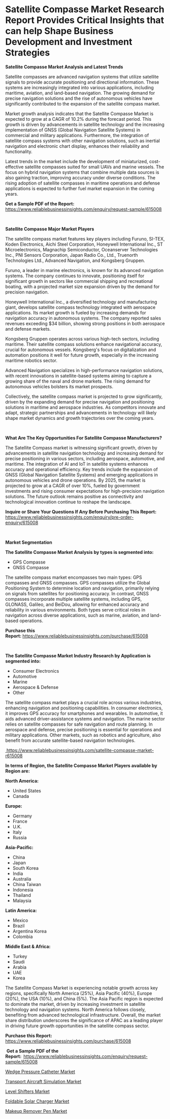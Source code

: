 <p><h1>Satellite Compasse Market Research Report Provides Critical Insights that can help Shape Business Development and Investment Strategies</h1></p><p><strong>Satellite Compasse Market Analysis and Latest Trends</strong></p>
<p><p>Satellite compasses are advanced navigation systems that utilize satellite signals to provide accurate positioning and directional information. These systems are increasingly integrated into various applications, including maritime, aviation, and land-based navigation. The growing demand for precise navigation solutions and the rise of autonomous vehicles have significantly contributed to the expansion of the satellite compass market.</p><p>Market growth analysis indicates that the Satellite Compasse Market is expected to grow at a CAGR of 10.2% during the forecast period. This growth is driven by advancements in satellite technology and the increasing implementation of GNSS (Global Navigation Satellite Systems) in commercial and military applications. Furthermore, the integration of satellite compass systems with other navigation solutions, such as inertial navigation and electronic chart display, enhances their reliability and functionality.</p><p>Latest trends in the market include the development of miniaturized, cost-effective satellite compasses suited for small UAVs and marine vessels. The focus on hybrid navigation systems that combine multiple data sources is also gaining traction, improving accuracy under diverse conditions. The rising adoption of satellite compasses in maritime operations and defense applications is expected to further fuel market expansion in the coming years.</p></p>
<p><strong>Get a Sample PDF of the Report:&nbsp;</strong> <a href="https://www.reliablebusinessinsights.com/enquiry/request-sample/615008?utm_campaign=60&utm_medium=2&utm_source=Github&utm_content=ia&utm_term=01102024&utm_id=satellite-compasse">https://www.reliablebusinessinsights.com/enquiry/request-sample/615008</a></p>
<p>&nbsp;</p>
<p><strong>Satellite Compasse Major Market Players</strong></p>
<p><p>The satellite compass market features key players including Furuno, SI-TEX, Koden Electronics, Aichi Steel Corporation, Honeywell International Inc., ST Microelectronics, Magnachip Semiconductor, Oceanserver Technologies Inc., PNI Sensors Corporation, Japan Radio Co., Ltd., Truenorth Technologies Ltd., Advanced Navigation, and Kongsberg Gruppen.</p><p>Furuno, a leader in marine electronics, is known for its advanced navigation systems. The company continues to innovate, positioning itself for significant growth in sectors like commercial shipping and recreational boating, with a projected market size expansion driven by the demand for precision navigation.</p><p>Honeywell International Inc., a diversified technology and manufacturing giant, develops satellite compass technology integrated with aerospace applications. Its market growth is fueled by increasing demands for navigation accuracy in autonomous systems. The company reported sales revenues exceeding $34 billion, showing strong positions in both aerospace and defense markets.</p><p>Kongsberg Gruppen operates across various high-tech sectors, including maritime. Their satellite compass solutions enhance navigational accuracy, crucial for autonomous vessels. Kongsberg's focus on digitalization and automation positions it well for future growth, especially in the increasing maritime robotics sector.</p><p>Advanced Navigation specializes in high-performance navigation solutions, with recent innovations in satellite-based systems aiming to capture a growing share of the naval and drone markets. The rising demand for autonomous vehicles bolsters its market prospects.</p><p>Collectively, the satellite compass market is projected to grow significantly, driven by the expanding demand for precise navigation and positioning solutions in maritime and aerospace industries. As competitors innovate and adapt, strategic partnerships and advancements in technology will likely shape market dynamics and growth trajectories over the coming years.</p></p>
<p>&nbsp;</p>
<p><strong>What Are The Key Opportunities For Satellite Compasse Manufacturers?</strong></p>
<p><p>The Satellite Compass market is witnessing significant growth, driven by advancements in satellite navigation technology and increasing demand for precise positioning in various sectors, including aerospace, automotive, and maritime. The integration of AI and IoT in satellite systems enhances accuracy and operational efficiency. Key trends include the expansion of GNSS (Global Navigation Satellite Systems) and emerging applications in autonomous vehicles and drone operations. By 2025, the market is projected to grow at a CAGR of over 10%, fueled by government investments and rising consumer expectations for high-precision navigation solutions. The future outlook remains positive as connectivity and technological innovation continue to reshape the landscape.</p></p>
<p><strong>Inquire or Share Your Questions If Any Before Purchasing This Report:</strong> <a href="https://www.reliablebusinessinsights.com/enquiry/pre-order-enquiry/615008?utm_campaign=60&utm_medium=2&utm_source=Github&utm_content=ia&utm_term=01102024&utm_id=satellite-compasse">https://www.reliablebusinessinsights.com/enquiry/pre-order-enquiry/615008</a></p>
<p>&nbsp;</p>
<p><strong>Market Segmentation</strong></p>
<p><strong>The Satellite Compasse Market Analysis by types is segmented into:</strong></p>
<p><ul><li>GPS Compasse</li><li>GNSS Compasse</li></ul></p>
<p><p>The satellite compass market encompasses two main types: GPS compasses and GNSS compasses. GPS compasses utilize the Global Positioning System to determine location and navigation, primarily relying on signals from satellites for positioning accuracy. In contrast, GNSS compasses incorporate multiple satellite systems, including GPS, GLONASS, Galileo, and BeiDou, allowing for enhanced accuracy and reliability in various environments. Both types serve critical roles in navigation across diverse applications, such as marine, aviation, and land-based operations.</p></p>
<p><strong>Purchase this Report:&nbsp;</strong><a href="https://www.reliablebusinessinsights.com/purchase/615008?utm_campaign=60&utm_medium=2&utm_source=Github&utm_content=ia&utm_term=01102024&utm_id=satellite-compasse">https://www.reliablebusinessinsights.com/purchase/615008</a></p>
<p>&nbsp;</p>
<p><strong>The Satellite Compasse Market Industry Research by Application is segmented into:</strong></p>
<p><ul><li>Consumer Electronics</li><li>Automotive</li><li>Marine</li><li>Aerospace & Defense</li><li>Other</li></ul></p>
<p><p>The satellite compass market plays a crucial role across various industries, enhancing navigation and positioning capabilities. In consumer electronics, it improves GPS accuracy for smartphones and wearables. In automotive, it aids advanced driver-assistance systems and navigation. The marine sector relies on satellite compasses for safe navigation and route planning. In aerospace and defense, precise positioning is essential for operations and military applications. Other markets, such as robotics and agriculture, also benefit from accurate satellite-based navigation technologies.</p></p>
<p><a href="https://www.reliablebusinessinsights.com/satellite-compasse-market-r615008?utm_campaign=60&utm_medium=2&utm_source=Github&utm_content=ia&utm_term=01102024&utm_id=satellite-compasse">&nbsp;https://www.reliablebusinessinsights.com/satellite-compasse-market-r615008</a></p>
<p><strong>In terms of Region, the Satellite Compasse Market Players available by Region are:</strong></p>
<p>
    <p> <strong> North America: </strong>
        <ul>
            <li>United States</li>
            <li>Canada</li>
        </ul>
        </p> 
    <p> <strong> Europe: </strong>
        <ul>
            <li>Germany</li>
            <li>France</li>
            <li>U.K.</li>
            <li>Italy</li>
            <li>Russia</li>
        </ul>
        </p> 
    <p> <strong> Asia-Pacific: </strong>
        <ul>
            <li>China</li>
            <li>Japan</li>
            <li>South Korea</li>
            <li>India</li>
            <li>Australia</li>
            <li>China Taiwan</li>
            <li>Indonesia</li>
            <li>Thailand</li>
            <li>Malaysia</li>
        </ul>
        </p> 
    <p> <strong> Latin America: </strong>
        <ul>
            <li>Mexico</li>
            <li>Brazil</li>
            <li>Argentina Korea</li>
            <li>Colombia</li>
        </ul>
        </p> 
    <p> <strong> Middle East & Africa: </strong>
        <ul>
            <li>Turkey</li>
            <li>Saudi</li>
            <li>Arabia</li>
            <li>UAE</li>
            <li>Korea</li>
        </ul>
    </p>
    </p>
<p><p>The Satellite Compass Market is experiencing notable growth across key regions, specifically North America (25%), Asia Pacific (40%), Europe (20%), the USA (10%), and China (5%). The Asia Pacific region is expected to dominate the market, driven by increasing investment in satellite technology and navigation systems. North America follows closely, benefiting from advanced technological infrastructure. Overall, the market share distribution underscores the significance of APAC as a leading player in driving future growth opportunities in the satellite compass sector.</p></p>
<p><strong>Purchase this Report: </strong><a href="https://www.reliablebusinessinsights.com/purchase/615008?utm_campaign=60&utm_medium=2&utm_source=Github&utm_content=ia&utm_term=01102024&utm_id=satellite-compasse">https://www.reliablebusinessinsights.com/purchase/615008</a></p>
<p>&nbsp;<strong>Get a Sample PDF of the Report:&nbsp;&nbsp;</strong><a href="https://www.reliablebusinessinsights.com/enquiry/request-sample/615008?utm_campaign=60&utm_medium=2&utm_source=Github&utm_content=ia&utm_term=01102024&utm_id=satellite-compasse">https://www.reliablebusinessinsights.com/enquiry/request-sample/615008</a></p>
<p><strong></strong></p>
<p><p><a href="https://www.linkedin.com/pulse/strategic-market-insights-global-wedge-pressure-catheter-lu18e?utm_campaign=60&utm_medium=2&utm_source=Github&utm_content=ia&utm_term=01102024&utm_id=satellite-compasse">Wedge Pressure Catheter Market</a></p><p><a href="https://github.com/MarilynDouglas476/Market-Research-Report-List-1/blob/main/transport-aircraft-simulation-market.md?utm_campaign=60&utm_medium=2&utm_source=Github&utm_content=ia&utm_term=01102024&utm_id=satellite-compasse">Transport Aircraft Simulation Market</a></p><p><a href="https://issuu.com/reportprime-2/docs/level-shifters-market-size-2030.ppt_80c44ebc06ba2b?utm_campaign=60&utm_medium=2&utm_source=Github&utm_content=ia&utm_term=01102024&utm_id=satellite-compasse">Level Shifters Market</a></p><p><a href="https://issuu.com/reportprime-2/docs/foldable-solar-charger-market-size-_47aaee4ad6790d?utm_campaign=60&utm_medium=2&utm_source=Github&utm_content=ia&utm_term=01102024&utm_id=satellite-compasse">Foldable Solar Charger Market</a></p><p><a href="https://www.linkedin.com/pulse/unveiling-market-trends-global-makeup-remover-pen-growth-eugif?utm_campaign=60&utm_medium=2&utm_source=Github&utm_content=ia&utm_term=01102024&utm_id=satellite-compasse">Makeup Remover Pen Market</a></p></p>